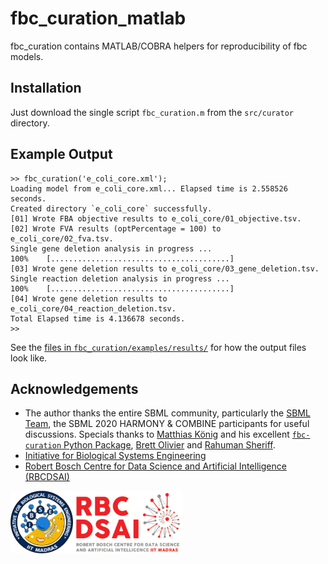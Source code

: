 # fbc_curation_matlab
fbc_curation contains MATLAB/COBRA helpers for reproducibility of fbc models.

## Installation
Just download the single script `fbc_curation.m` from the `src/curator` directory.

## Example Output
```
>> fbc_curation('e_coli_core.xml');
Loading model from e_coli_core.xml... Elapsed time is 2.558526 seconds.
Created directory `e_coli_core` successfully.
[01] Wrote FBA objective results to e_coli_core/01_objective.tsv.
[02] Wrote FVA results (optPercentage = 100) to e_coli_core/02_fva.tsv.
Single gene deletion analysis in progress ...
100%    [........................................]
[03] Wrote gene deletion results to e_coli_core/03_gene_deletion.tsv.
Single reaction deletion analysis in progress ...
100%    [........................................]
[04] Wrote gene deletion results to e_coli_core/04_reaction_deletion.tsv.
Total Elapsed time is 4.136678 seconds.
>> 
```
See the [files in `fbc_curation/examples/results/`](https://github.com/RamanLab/fbc_curation_matlab/tree/main/src/fbc_curation/examples/results) for how the output files look like.

## Acknowledgements

* The author thanks the entire SBML community, particularly the [SBML Team](https://github.com/sbmlteam), the SBML 2020 HARMONY & COMBINE participants for useful discussions. Specials thanks to [Matthias König](https://github.com/matthiaskoenig) and his excellent [`fbc-curation` Python Package](https://github.com/matthiaskoenig/fbc_curation), [Brett Olivier](https://github.com/bgoli) and [Rahuman Sheriff](https://www.ebi.ac.uk/about/people/rahuman-sheriff).
* [Initiative for Biological Systems Engineering](https://ibse.iitm.ac.in/)
* [Robert Bosch Centre for Data Science and Artificial Intelligence (RBCDSAI)](https://rbcdsai.iitm.ac.in/)

<img title="IBSE logo" src="https://github.com/RBC-DSAI-IITM/rbc-dsai-iitm.github.io/blob/master/images/IBSE_logo.png" height="100"><img title="RBC-DSAI logo" src="https://github.com/RBC-DSAI-IITM/rbc-dsai-iitm.github.io/blob/master/images/logo.jpg" height="100">
